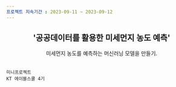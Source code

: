 ```yaml
---
프로젝트 지속기간 : 2023-09-11 ~ 2023-09-12
---
```


<div align="center">
<h2>'공공데이터를 활용한 미세먼지 농도 예측'</h2>
미세먼지 농도를 예측하는 머신러닝 모델을 만들기.
</div><br>

`미니프로젝트`  
`KT 에이블스쿨 4기`<br>
